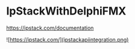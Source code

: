 # IpStackWithDelphiFMX
https://ipstack.com/documentation


![https://ipstack.com/](ipstackapiintegration.png)
